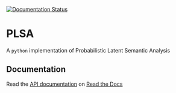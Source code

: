 [![Documentation Status](https://readthedocs.org/projects/probabilistic-latent-semantic-analysis/badge/?version=latest)](https://probabilistic-latent-semantic-analysis.readthedocs.io/en/latest/?badge=latest)
# PLSA
A `python` implementation of Probabilistic Latent Semantic Analysis

## Documentation
Read the [API documentation](https://probabilistic-latent-semantic-analysis.readthedocs.io/en/latest/index.html) on [Read the Docs](https://readthedocs.org/)

